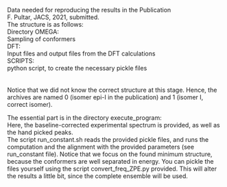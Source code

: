 Data needed for reproducing the results in the Publication <br/>
F. Pultar, JACS, 2021, submitted.
<br/>
The structure is as follows:<br/>
Directory OMEGA:<br/>
  Sampling of conformers<br/>
DFT:<br/>
  Input files and output files from the DFT calculations<br/>
SCRIPTS:<br/>
  python script, to create the necessary pickle files<br/>
<br/>
<br/>
Notice that we did not know the correct structure at this stage. Hence, the archives are named 0 (isomer epi-I in the publication) and 1 (isomer I, correct isomer).

The essential part is in the directory execute_program:<br>
Here, the baseline-corrected experimental spectrum is provided, as well as the hand picked peaks. <br>
The script run_constant.sh reads the provided pickle files, and runs the computation and the alignment with the provided parameters (see run_constant file).
Notice that we focus on the found minimum structure, because the conformers are well separated in energy. You can pickle the files yourself using the script convert_freq_ZPE.py provided. This will alter the results a little bit, since the complete ensemble will be used. <br>
